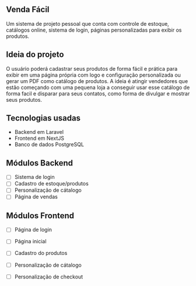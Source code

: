 ## Venda Fácil

Um sistema de projeto pessoal que conta com controle de estoque, catálogos online, sistema de login, páginas personalizadas para exibir os produtos.

## Ideia do projeto

O usuário poderá cadastrar seus produtos de forma fácil e prática para exibir em uma página própria com logo e configuração personalizada ou gerar um PDF como catálogo de produtos. A ideia é atingir vendedores que estão começando com uma pequena loja a conseguir usar esse catálogo de forma facil e disparar para seus contatos, como forma de divulgar e mostrar seus produtos.  

## Tecnologias usadas
- Backend em Laravel
- Frontend em NextJS
- Banco de dados PostgreSQL

## Módulos Backend
- [ ]  Sistema de login
- [ ]  Cadastro de estoque/produtos
- [ ]  Personalização de cátalogo
- [ ]  Página de vendas

## Módulos Frontend
- [ ]  Página de login
- [ ]  Página inicial
- [ ]  Cadastro do produtos
- [ ]  Personalização de cátalogo
- [ ]  Personalização de checkout 


